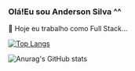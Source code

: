### Olá!Eu sou Anderson Silva ^^
 🔭 Hoje eu trabalho como Full Stack...


[![Top Langs](https://github-readme-stats.vercel.app/api/top-langs/?username=AnderSpidy&layout=compact&theme=merko&border_color=00FF00&bg_color=00000000)](https://github.com/AnderSpidy/AnderSpidy)


![Anurag's GitHub stats](https://github-readme-stats.vercel.app/api?username=AnderSpidy&hide=contribs,prs&show_icons=true&theme=merko&border_color=00FF00&bg_color=00000000)
